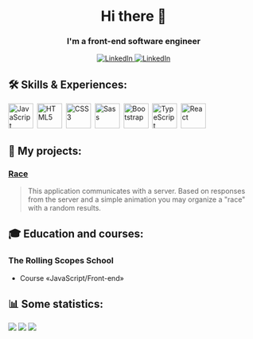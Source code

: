 <div id="header" align="center">
	<h1>Hi there 👋</h1>
	<h3>I'm a front-end software engineer</h3>
</div>

<div id="contacts" align="center">
<a href="https://www.linkedin.com/in/vladimir-barbikov-1a371414a/">
	<img src="https://img.shields.io/badge/LinkedIn-blue?style=for-the-badge&logo=linkedin&logoColor=white" alt="LinkedIn"/>
</a>
<a href="https://t.me/ubarbikau">
	<img src="https://img.shields.io/badge/Telegram-blue?style=for-the-badge&logo=Telegram&logoColor=white" alt="LinkedIn"/>
</a>
</div>

## 🛠️ Skills & Experiences:

<img src="https://cdn.jsdelivr.net/gh/devicons/devicon/icons/javascript/javascript-original.svg" title="JavaScript" width="50" height="50"/>&nbsp;
<img src="https://cdn.jsdelivr.net/gh/devicons/devicon/icons/html5/html5-original.svg" title="HTML5" width="50" height="50"/>&nbsp;
<img src="https://cdn.jsdelivr.net/gh/devicons/devicon/icons/css3/css3-original.svg" title="CSS3" width="50" height="50"/>&nbsp;
<img src="https://cdn.jsdelivr.net/gh/devicons/devicon/icons/sass/sass-original.svg" title="Sass" width="50" height="50"/>&nbsp;
<img src="https://cdn.jsdelivr.net/gh/devicons/devicon/icons/bootstrap/bootstrap-plain.svg" title="Bootstrap" width="50" height="50"/>&nbsp;
<img src="https://cdn.jsdelivr.net/gh/devicons/devicon/icons/typescript/typescript-original.svg" title="TypeScript" width="50" height="50"/>&nbsp;
<img src="https://cdn.jsdelivr.net/gh/devicons/devicon/icons/react/react-original.svg" title="React" width="50" height="50"/>&nbsp;

## 📂 My projects:

### <a href="https://github.com/vlboff/race"> Race </a>

> This application communicates with a server. Based on responses from the server and a simple animation you may organize a "race" with a random results.

## 🎓 Education and courses:

### The Rolling Scopes School

- Course «JavaScript/Front-end»
<!-- certificate -->

## 📊 Some statistics:

<div>
  <img src="https://github-profile-summary-cards.vercel.app/api/cards/profile-details?username=vlboff&theme=default"/>
  <img src="https://github-profile-summary-cards.vercel.app/api/cards/most-commit-language?username=vlboff&theme=default"/>
  <img src="https://github-profile-summary-cards.vercel.app/api/cards/stats?username=vlboff&theme=default"/>
</div>
